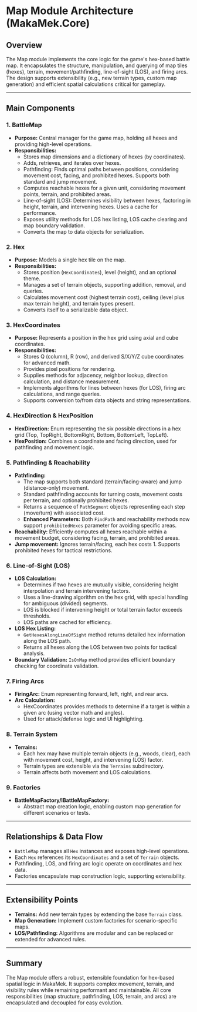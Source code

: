 ﻿# Map Module Architecture (MakaMek.Core)

## Overview
The Map module implements the core logic for the game's hex-based battle map. It encapsulates the structure, manipulation, and querying of map tiles (hexes), terrain, movement/pathfinding, line-of-sight (LOS), and firing arcs. The design supports extensibility (e.g., new terrain types, custom map generation) and efficient spatial calculations critical for gameplay.

---

## Main Components

### 1. BattleMap
- **Purpose:** Central manager for the game map, holding all hexes and providing high-level operations.
- **Responsibilities:**
  - Stores map dimensions and a dictionary of hexes (by coordinates).
  - Adds, retrieves, and iterates over hexes.
  - Pathfinding: Finds optimal paths between positions, considering movement cost, facing, and prohibited hexes. Supports both standard and jump movement.
  - Computes reachable hexes for a given unit, considering movement points, terrain, and prohibited areas.
  - Line-of-sight (LOS): Determines visibility between hexes, factoring in height, terrain, and intervening hexes. Uses a cache for performance.
  - Exposes utility methods for LOS hex listing, LOS cache clearing and map boundary validation.
  - Converts the map to data objects for serialization.

### 2. Hex
- **Purpose:** Models a single hex tile on the map.
- **Responsibilities:**
  - Stores position (`HexCoordinates`), level (height), and an optional theme.
  - Manages a set of terrain objects, supporting addition, removal, and queries.
  - Calculates movement cost (highest terrain cost), ceiling (level plus max terrain height), and terrain types present.
  - Converts itself to a serializable data object.

### 3. HexCoordinates
- **Purpose:** Represents a position in the hex grid using axial and cube coordinates.
- **Responsibilities:**
  - Stores Q (column), R (row), and derived S/X/Y/Z cube coordinates for advanced math.
  - Provides pixel positions for rendering.
  - Supplies methods for adjacency, neighbor lookup, direction calculation, and distance measurement.
  - Implements algorithms for lines between hexes (for LOS), firing arc calculations, and range queries.
  - Supports conversion to/from data objects and string representations.

### 4. HexDirection & HexPosition
- **HexDirection:** Enum representing the six possible directions in a hex grid (Top, TopRight, BottomRight, Bottom, BottomLeft, TopLeft).
- **HexPosition:** Combines a coordinate and facing direction, used for pathfinding and movement logic.

### 5. Pathfinding & Reachability
- **Pathfinding:**
  - The map supports both standard (terrain/facing-aware) and jump (distance-only) movement.
  - Standard pathfinding accounts for turning costs, movement costs per terrain, and optionally prohibited hexes.
  - Returns a sequence of `PathSegment` objects representing each step (move/turn) with associated cost.
  - **Enhanced Parameters:** Both `FindPath` and reachability methods now support `prohibitedHexes` parameter for avoiding specific areas.
- **Reachability:** Efficiently computes all hexes reachable within a movement budget, considering facing, terrain, and prohibited areas.
- **Jump movement:** Ignores terrain/facing, each hex costs 1. Supports prohibited hexes for tactical restrictions.

### 6. Line-of-Sight (LOS)
- **LOS Calculation:**
  - Determines if two hexes are mutually visible, considering height interpolation and terrain intervening factors.
  - Uses a line-drawing algorithm on the hex grid, with special handling for ambiguous (divided) segments.
  - LOS is blocked if intervening height or total terrain factor exceeds thresholds.
  - LOS paths are cached for efficiency.
- **LOS Hex Listing:** 
  - `GetHexesAlongLineOfSight` method returns detailed hex information along the LOS path.
  - Returns all hexes along the LOS between two points for tactical analysis.
- **Boundary Validation:** `IsOnMap` method provides efficient boundary checking for coordinate validation.

### 7. Firing Arcs
- **FiringArc:** Enum representing forward, left, right, and rear arcs.
- **Arc Calculation:**
  - HexCoordinates provides methods to determine if a target is within a given arc (using vector math and angles).
  - Used for attack/defense logic and UI highlighting.

### 8. Terrain System
- **Terrains:**
  - Each hex may have multiple terrain objects (e.g., woods, clear), each with movement cost, height, and intervening (LOS) factor.
  - Terrain types are extensible via the `Terrains` subdirectory.
  - Terrain affects both movement and LOS calculations.

### 9. Factories
- **BattleMapFactory/IBattleMapFactory:**
  - Abstract map creation logic, enabling custom map generation for different scenarios or tests.

---

## Relationships & Data Flow
- `BattleMap` manages all `Hex` instances and exposes high-level operations.
- Each `Hex` references its `HexCoordinates` and a set of `Terrain` objects.
- Pathfinding, LOS, and firing arc logic operate on coordinates and hex data.
- Factories encapsulate map construction logic, supporting extensibility.

---

## Extensibility Points
- **Terrains:** Add new terrain types by extending the base `Terrain` class.
- **Map Generation:** Implement custom factories for scenario-specific maps.
- **LOS/Pathfinding:** Algorithms are modular and can be replaced or extended for advanced rules.

---

## Summary
The Map module offers a robust, extensible foundation for hex-based spatial logic in MakaMek. It supports complex movement, terrain, and visibility rules while remaining performant and maintainable. All core responsibilities (map structure, pathfinding, LOS, terrain, and arcs) are encapsulated and decoupled for easy evolution.

